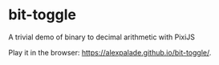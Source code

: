 # bit-toggle
A trivial demo of binary to decimal arithmetic with PixiJS

Play it in the browser: https://alexpalade.github.io/bit-toggle/.
